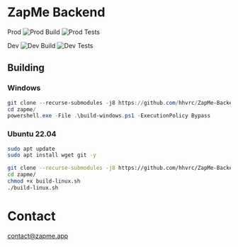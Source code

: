 # ZapMe Backend

Prod
![Prod Build](https://github.com/hhvrc/ZapMe/actions/workflows/build.yml/badge.svg?branch=master)
![Prod Tests](https://github.com/hhvrc/ZapMe/actions/workflows/test.yml/badge.svg?branch=master)

Dev
![Dev Build](https://github.com/hhvrc/ZapMe/actions/workflows/build.yml/badge.svg?branch=dev)
![Dev Tests](https://github.com/hhvrc/ZapMe/actions/workflows/test.yml/badge.svg?branch=dev)

## Building

### Windows
```ps1
git clone --recurse-submodules -j8 https://github.com/hhvrc/ZapMe-Backend zapme
cd zapme/
powershell.exe -File .\build-windows.ps1 -ExecutionPolicy Bypass
```

### Ubuntu 22.04
```bash
sudo apt update
sudo apt install wget git -y

git clone --recurse-submodules -j8 https://github.com/hhvrc/ZapMe-Backend zapme
cd zapme/
chmod +x build-linux.sh
./build-linux.sh
```

# Contact

[contact@zapme.app](mailto:contact@zapme.app)